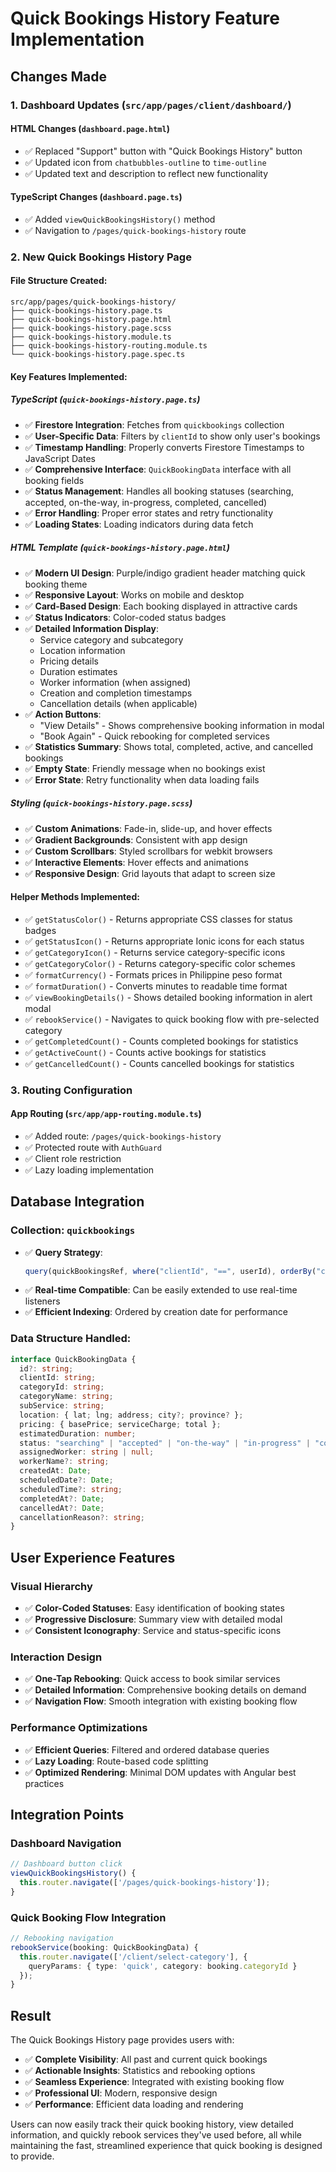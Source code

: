 # Quick Bookings History Feature Implementation

## Changes Made

### 1. Dashboard Updates (`src/app/pages/client/dashboard/`)

#### HTML Changes (`dashboard.page.html`)

- ✅ Replaced "Support" button with "Quick Bookings History" button
- ✅ Updated icon from `chatbubbles-outline` to `time-outline`
- ✅ Updated text and description to reflect new functionality

#### TypeScript Changes (`dashboard.page.ts`)

- ✅ Added `viewQuickBookingsHistory()` method
- ✅ Navigation to `/pages/quick-bookings-history` route

### 2. New Quick Bookings History Page

#### File Structure Created:

```
src/app/pages/quick-bookings-history/
├── quick-bookings-history.page.ts
├── quick-bookings-history.page.html
├── quick-bookings-history.page.scss
├── quick-bookings-history.module.ts
├── quick-bookings-history-routing.module.ts
└── quick-bookings-history.page.spec.ts
```

#### Key Features Implemented:

##### TypeScript (`quick-bookings-history.page.ts`)

- ✅ **Firestore Integration**: Fetches from `quickbookings` collection
- ✅ **User-Specific Data**: Filters by `clientId` to show only user's bookings
- ✅ **Timestamp Handling**: Properly converts Firestore Timestamps to JavaScript Dates
- ✅ **Comprehensive Interface**: `QuickBookingData` interface with all booking fields
- ✅ **Status Management**: Handles all booking statuses (searching, accepted, on-the-way, in-progress, completed, cancelled)
- ✅ **Error Handling**: Proper error states and retry functionality
- ✅ **Loading States**: Loading indicators during data fetch

##### HTML Template (`quick-bookings-history.page.html`)

- ✅ **Modern UI Design**: Purple/indigo gradient header matching quick booking theme
- ✅ **Responsive Layout**: Works on mobile and desktop
- ✅ **Card-Based Design**: Each booking displayed in attractive cards
- ✅ **Status Indicators**: Color-coded status badges
- ✅ **Detailed Information Display**:
  - Service category and subcategory
  - Location information
  - Pricing details
  - Duration estimates
  - Worker information (when assigned)
  - Creation and completion timestamps
  - Cancellation details (when applicable)
- ✅ **Action Buttons**:
  - "View Details" - Shows comprehensive booking information in modal
  - "Book Again" - Quick rebooking for completed services
- ✅ **Statistics Summary**: Shows total, completed, active, and cancelled bookings
- ✅ **Empty State**: Friendly message when no bookings exist
- ✅ **Error State**: Retry functionality when data loading fails

##### Styling (`quick-bookings-history.page.scss`)

- ✅ **Custom Animations**: Fade-in, slide-up, and hover effects
- ✅ **Gradient Backgrounds**: Consistent with app design
- ✅ **Custom Scrollbars**: Styled scrollbars for webkit browsers
- ✅ **Interactive Elements**: Hover effects and animations
- ✅ **Responsive Design**: Grid layouts that adapt to screen size

#### Helper Methods Implemented:

- ✅ `getStatusColor()` - Returns appropriate CSS classes for status badges
- ✅ `getStatusIcon()` - Returns appropriate Ionic icons for each status
- ✅ `getCategoryIcon()` - Returns service category-specific icons
- ✅ `getCategoryColor()` - Returns category-specific color schemes
- ✅ `formatCurrency()` - Formats prices in Philippine peso format
- ✅ `formatDuration()` - Converts minutes to readable time format
- ✅ `viewBookingDetails()` - Shows detailed booking information in alert modal
- ✅ `rebookService()` - Navigates to quick booking flow with pre-selected category
- ✅ `getCompletedCount()` - Counts completed bookings for statistics
- ✅ `getActiveCount()` - Counts active bookings for statistics
- ✅ `getCancelledCount()` - Counts cancelled bookings for statistics

### 3. Routing Configuration

#### App Routing (`src/app/app-routing.module.ts`)

- ✅ Added route: `/pages/quick-bookings-history`
- ✅ Protected route with `AuthGuard`
- ✅ Client role restriction
- ✅ Lazy loading implementation

## Database Integration

### Collection: `quickbookings`

- ✅ **Query Strategy**:
  ```typescript
  query(quickBookingsRef, where("clientId", "==", userId), orderBy("createdAt", "desc"));
  ```
- ✅ **Real-time Compatible**: Can be easily extended to use real-time listeners
- ✅ **Efficient Indexing**: Ordered by creation date for performance

### Data Structure Handled:

```typescript
interface QuickBookingData {
  id?: string;
  clientId: string;
  categoryId: string;
  categoryName: string;
  subService: string;
  location: { lat; lng; address; city?; province? };
  pricing: { basePrice; serviceCharge; total };
  estimatedDuration: number;
  status: "searching" | "accepted" | "on-the-way" | "in-progress" | "completed" | "cancelled";
  assignedWorker: string | null;
  workerName?: string;
  createdAt: Date;
  scheduledDate?: Date;
  scheduledTime?: string;
  completedAt?: Date;
  cancelledAt?: Date;
  cancellationReason?: string;
}
```

## User Experience Features

### Visual Hierarchy

- ✅ **Color-Coded Statuses**: Easy identification of booking states
- ✅ **Progressive Disclosure**: Summary view with detailed modal
- ✅ **Consistent Iconography**: Service and status-specific icons

### Interaction Design

- ✅ **One-Tap Rebooking**: Quick access to book similar services
- ✅ **Detailed Information**: Comprehensive booking details on demand
- ✅ **Navigation Flow**: Smooth integration with existing booking flow

### Performance Optimizations

- ✅ **Efficient Queries**: Filtered and ordered database queries
- ✅ **Lazy Loading**: Route-based code splitting
- ✅ **Optimized Rendering**: Minimal DOM updates with Angular best practices

## Integration Points

### Dashboard Navigation

```typescript
// Dashboard button click
viewQuickBookingsHistory() {
  this.router.navigate(['/pages/quick-bookings-history']);
}
```

### Quick Booking Flow Integration

```typescript
// Rebooking navigation
rebookService(booking: QuickBookingData) {
  this.router.navigate(['/client/select-category'], {
    queryParams: { type: 'quick', category: booking.categoryId }
  });
}
```

## Result

The Quick Bookings History page provides users with:

- ✅ **Complete Visibility**: All past and current quick bookings
- ✅ **Actionable Insights**: Statistics and rebooking options
- ✅ **Seamless Experience**: Integrated with existing booking flow
- ✅ **Professional UI**: Modern, responsive design
- ✅ **Performance**: Efficient data loading and rendering

Users can now easily track their quick booking history, view detailed information, and quickly rebook services they've used before, all while maintaining the fast, streamlined experience that quick booking is designed to provide.
